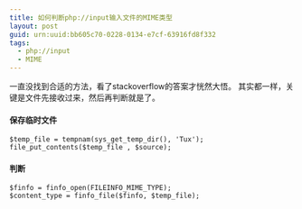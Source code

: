 ```yaml
---
title: 如何判断php://input输入文件的MIME类型
layout: post
guid: urn:uuid:bb605c70-0228-0134-e7cf-63916fd8f332
tags:
  - php://input
  - MIME
---
```


一直没找到合适的方法，看了stackoverflow的答案才恍然大悟。
其实都一样，关键是文件先接收过来，然后再判断就是了。

#### 保存临时文件

```
$temp_file = tempnam(sys_get_temp_dir(), 'Tux');  
file_put_contents($temp_file , $source); 
```

#### 判断

```
$finfo = finfo_open(FILEINFO_MIME_TYPE);  
$content_type = finfo_file($finfo, $temp_file);
```
